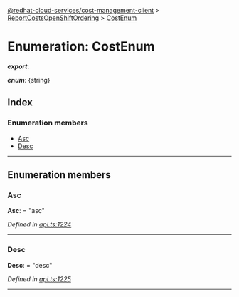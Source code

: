 [@redhat-cloud-services/cost-management-client](../README.md) > [ReportCostsOpenShiftOrdering](../modules/reportcostsopenshiftordering.md) > [CostEnum](../enums/reportcostsopenshiftordering.costenum.md)

# Enumeration: CostEnum

*__export__*: 

*__enum__*: {string}

## Index

### Enumeration members

* [Asc](reportcostsopenshiftordering.costenum.md#asc)
* [Desc](reportcostsopenshiftordering.costenum.md#desc)

---

## Enumeration members

<a id="asc"></a>

###  Asc

**Asc**:  = "asc"

*Defined in [api.ts:1224](https://github.com/RedHatInsights/javascript-clients/blob/master/packages/cost-management/api.ts#L1224)*

___
<a id="desc"></a>

###  Desc

**Desc**:  = "desc"

*Defined in [api.ts:1225](https://github.com/RedHatInsights/javascript-clients/blob/master/packages/cost-management/api.ts#L1225)*

___

